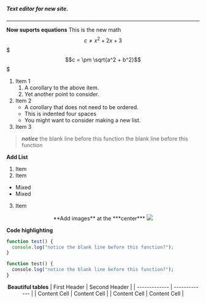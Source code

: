 ##### Text editor for new site.
<hr>

**Now suports equations**
This is the new math $$c \ne x^2 + 2 x + 3$$
$$$c = \pm \sqrt{a^2 + b^2}$$$

1.  Item 1
    1. A corollary to the above item.
    2. Yet another point to consider.
2.  Item 2
    * A corollary that does not need to be ordered.
    * This is indented four spaces
    * You might want to consider making a new list.
3.  Item 3

> ***notice*** the blank line before this function the blank line before this function

<!--  ****************************************************  -->
**Add List**
1. Item
2. Item
  * Mixed
  * Mixed
3. Item

<!--  ****************************************************  -->
<center>
**Add images** at the ***center***

<img src ="https://www.nasa.gov/sites/default/files/styles/image_card_4x3_ratio/public/thumbnails/image/leisa_christmas_false_color.png?itok=Jxf0IlS4" />
</center>

<!--  ****************************************************  -->
**Code highlighting**
```javascript
function test() {
  console.log("notice the blank line before this function?");
}
```
```php
function test() {
  console.log("notice the blank line before this function?");
}
```
<!--  ****************************************************  -->
<center>

**Beautiful tables**
| First Header  | Second Header |
| ------------- | ------------- |
| Content Cell  | Content Cell  |
| Content Cell  | Content Cell  |

</center>
&nbsp;
